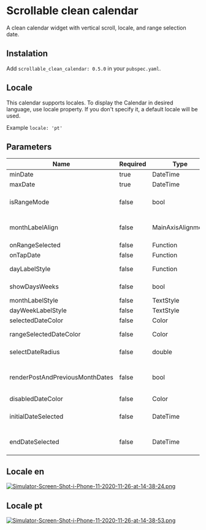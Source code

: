# Scrollable clean calendar

A clean calendar widget with vertical scroll, locale, and range selection date.

## Instalation

Add `scrollable_clean_calendar: 0.5.0` in your `pubspec.yaml`.

## Locale

This calendar supports locales. To display the Calendar in desired language, use locale property. If you don't specify it, a default locale will be used.

Example `locale: 'pt'`

## Parameters

| Name                            | Required | Type      | description                                                                                                |
| ------------------------------- | -------- | --------- | ---------------------------------------------------------------------------------------------------------- |
| minDate                         | true     | DateTime  | initial calendar date                                                                                      |
| maxDate                         | true     | DateTime  | last calendar date                                                                                         |
| isRangeMode                         | false     | bool  | if you want to select two dates value should be true. "Default is true"                                                                                         |
| monthLabelAlign                         | false     | MainAxisAlignment  | Alignment of the Month text. "Default is MainAxisAlignment.center"                                                     |
| onRangeSelected                 | false    | Function  | return two date selected                                                                                   |
| onTapDate                       | false    | Function  | return the date selected                                                                                   |
| dayLabelStyle                   | false    | Function  | Function to determine style day label                                                                      |
| showDaysWeeks                   | false    | bool      | if false not show day of week label                                                                        |
| monthLabelStyle                 | false    | TextStyle | Style month label                                                                                          |
| dayWeekLabelStyle               | false    | TextStyle | Style day week label                                                                                       |
| selectedDateColor               | false    | Color     | Color is selected date                                                                                     |
| rangeSelectedDateColor          | false    | Color     | Color range of date selected                                                                               |
| selectDateRadius                | false    | double    | Apply radius when selected two dates                                                                       |
| renderPostAndPreviousMonthDates | false    | bool      | Show the dates of the first Month before the `minDate` and the dates of the last Month after the `maxDate` |
| disabledDateColor               | false    | Color     | Color of the disabled dates                                                                                |
| initialDateSelected             | false    | DateTime  | First date that is already selected when the calendar Init                                                 |
| endDateSelected                 | false    | DateTime  | Last date that is already selected when the calendar Init                                                  |

## Locale en

[![Simulator-Screen-Shot-i-Phone-11-2020-11-26-at-14-38-24.png](https://i.postimg.cc/8znFXH9h/Simulator-Screen-Shot-i-Phone-11-2020-11-26-at-14-38-24.png)](https://postimg.cc/mPC2tQbD)

## Locale pt

[![Simulator-Screen-Shot-i-Phone-11-2020-11-26-at-14-38-53.png](https://i.postimg.cc/PqpCgDn0/Simulator-Screen-Shot-i-Phone-11-2020-11-26-at-14-38-53.png)](https://postimg.cc/v1y89cBv)
